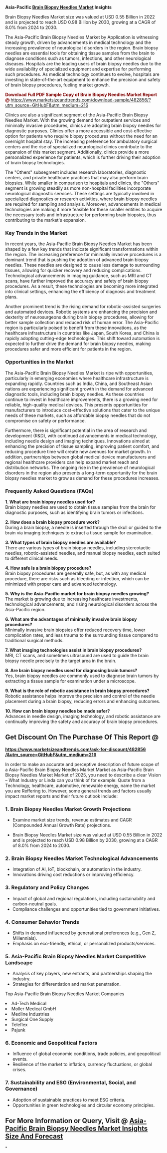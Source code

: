 <p><strong>Asia-Pacific&nbsp;<a href=""https://www.marketsizeandtrends.com/download-sample/482856/&amp;utm_source=GitHubF&amp;utm_medium=216"">Brain Biopsy Needles Market</a> Insights</strong></p><p>Brain Biopsy Needles Market size was valued at USD 0.55 Billion in 2022 and is projected to reach USD 0.98 Billion by 2030, growing at a CAGR of 8.0% from 2024 to 2030.</p><p><p>The Asia-Pacific Brain Biopsy Needles Market by Application is witnessing steady growth, driven by advancements in medical technology and the increasing prevalence of neurological disorders in the region. Brain biopsy needles are essential tools for obtaining tissue samples from the brain to diagnose conditions such as tumors, infections, and other neurological diseases. Hospitals are the leading users of brain biopsy needles due to the wide availability of specialized equipment and expertise for performing such procedures. As medical technology continues to evolve, hospitals are investing in state-of-the-art equipment to enhance the precision and safety of brain biopsy procedures, fueling market growth. <p><strong><span style="color: #800000;">Download Full PDF Sample Copy of Brain Biopsy Needles Market Report @</span>&nbsp;</strong><a href="https://www.marketsizeandtrends.com/download-sample/482856/?utm_source=GitHubF&amp;utm_medium=216" target="_blank">https://www.marketsizeandtrends.com/download-sample/482856/?utm_source=GitHubF&amp;utm_medium=216</a></p></p><p>Clinics are also a significant segment of the Asia-Pacific Brain Biopsy Needles Market. With the growing demand for outpatient services and minimally invasive procedures, clinics are adopting brain biopsy needles for diagnostic purposes. Clinics offer a more accessible and cost-effective option for patients who require biopsy procedures without the need for an overnight hospital stay. The increasing preference for ambulatory surgical centers and the rise of specialized neurological clinics contribute to the expansion of this market segment. Additionally, clinics provide a more personalized experience for patients, which is further driving their adoption of brain biopsy technologies.</p><p>The "Others" subsegment includes research laboratories, diagnostic centers, and private healthcare practices that may also perform brain biopsies. While smaller in comparison to hospitals and clinics, the "Others" segment is growing steadily as more non-hospital facilities incorporate neurological diagnostic services. These settings are typically involved in specialized diagnostics or research activities, where brain biopsy needles are required for sampling and analysis. Moreover, advancements in medical technologies are making it more feasible for these smaller entities to acquire the necessary tools and infrastructure for performing brain biopsies, thus contributing to the market's expansion.</p><h3>Key Trends in the Market</h3><p>In recent years, the Asia-Pacific Brain Biopsy Needles Market has been shaped by a few key trends that indicate significant transformations within the region. The increasing preference for minimally invasive procedures is a dominant trend that is pushing the adoption of advanced brain biopsy needles. These needles are designed to cause less damage to surrounding tissues, allowing for quicker recovery and reducing complications. Technological advancements in imaging guidance, such as MRI and CT scans, have further improved the accuracy and safety of brain biopsy procedures. As a result, these technologies are becoming more integrated into clinical settings, enhancing the efficiency of diagnosis and treatment plans.</p><p>Another prominent trend is the rising demand for robotic-assisted surgeries and automated devices. Robotic systems are enhancing the precision and dexterity of neurosurgeons during brain biopsy procedures, allowing for better sample collection and reduced risk of human error. The Asia-Pacific region is particularly poised to benefit from these innovations, as the healthcare infrastructure in countries like Japan, South Korea, and China is rapidly adopting cutting-edge technologies. This shift toward automation is expected to further drive the demand for brain biopsy needles, making procedures safer and more efficient for patients in the region.</p><h3>Opportunities in the Market</h3><p>The Asia-Pacific Brain Biopsy Needles Market is ripe with opportunities, particularly in emerging economies where healthcare infrastructure is expanding rapidly. Countries such as India, China, and Southeast Asian nations are experiencing significant growth in the demand for advanced diagnostic tools, including brain biopsy needles. As these countries continue to invest in healthcare improvements, there is a growing need for reliable, high-quality medical devices. This presents opportunities for manufacturers to introduce cost-effective solutions that cater to the unique needs of these markets, such as affordable biopsy needles that do not compromise on safety or performance.</p><p>Furthermore, there is significant potential in the area of research and development (R&D), with continued advancements in medical technology, including needle design and imaging techniques. Innovations aimed at enhancing the precision of tissue sampling, improving patient comfort, and reducing procedure time will create new avenues for market growth. In addition, partnerships between global medical device manufacturers and regional healthcare providers can help expand market reach and distribution networks. The ongoing rise in the prevalence of neurological disorders in the region also presents a long-term opportunity for the brain biopsy needles market to grow as demand for these procedures increases.</p><h3>Frequently Asked Questions (FAQs)</h3><p><strong>1. What are brain biopsy needles used for?</strong><br>Brain biopsy needles are used to obtain tissue samples from the brain for diagnostic purposes, such as identifying brain tumors or infections.</p><p><strong>2. How does a brain biopsy procedure work?</strong><br>During a brain biopsy, a needle is inserted through the skull or guided to the brain via imaging techniques to extract a tissue sample for examination.</p><p><strong>3. What types of brain biopsy needles are available?</strong><br>There are various types of brain biopsy needles, including stereotactic needles, robotic-assisted needles, and manual biopsy needles, each suited to different clinical needs.</p><p><strong>4. How safe is a brain biopsy procedure?</strong><br>Brain biopsy procedures are generally safe, but, as with any medical procedure, there are risks such as bleeding or infection, which can be minimized with proper care and advanced technology.</p><p><strong>5. Why is the Asia-Pacific market for brain biopsy needles growing?</strong><br>The market is growing due to increasing healthcare investments, technological advancements, and rising neurological disorders across the Asia-Pacific region.</p><p><strong>6. What are the advantages of minimally invasive brain biopsy procedures?</strong><br>Minimally invasive brain biopsies offer reduced recovery time, lower complication rates, and less trauma to the surrounding tissue compared to traditional surgical methods.</p><p><strong>7. What imaging technologies assist in brain biopsy procedures?</strong><br>MRI, CT scans, and sometimes ultrasound are used to guide the brain biopsy needle precisely to the target area in the brain.</p><p><strong>8. Are brain biopsy needles used for diagnosing brain tumors?</strong><br>Yes, brain biopsy needles are commonly used to diagnose brain tumors by extracting a tissue sample for examination under a microscope.</p><p><strong>9. What is the role of robotic assistance in brain biopsy procedures?</strong><br>Robotic assistance helps improve the precision and control of the needle placement during a brain biopsy, reducing errors and enhancing outcomes.</p><p><strong>10. How can brain biopsy needles be made safer?</strong><br>Advances in needle design, imaging technology, and robotic assistance are continually improving the safety and accuracy of brain biopsy procedures.</p></p><h2><strong>Get Discount On The Purchase Of This Report @&nbsp;</strong></h2><p><strong><a href=""https://www.marketsizeandtrends.com/ask-for-discount/482856/&amp;utm_source=GitHubF&amp;utm_medium=216"" target=""_blank"">https://www.marketsizeandtrends.com/ask-for-discount/482856<br />/&amp;utm_source=GitHubF&amp;utm_medium=216</a></strong></p><p>In order to make an accurate and perceptive description of future scope of a Asia-Pacific&nbsp;Brain Biopsy Needles Market Market as Asia-Pacific&nbsp;Brain Biopsy Needles Market Market of 2025, you need to describe a clear Vision &ndash; What Industry or Linda can you think of for example: Quote from a Technology, healthcare, automotive, renewable energy, name the market you are Reffering to. However, some general trends and factors usually impact market reports and their future outlook include:</p><h3>1.&nbsp;<strong>Brain Biopsy Needles Market Growth Projections</strong></h3><ul><li>Examine market size trends, revenue estimates and CAGR (Compounded Annual Growth Rate) projections.</li><li><p>Brain Biopsy Needles Market size was valued at USD 0.55 Billion in 2022 and is projected to reach USD 0.98 Billion by 2030, growing at a CAGR of 8.0% from 2024 to 2030.</p></li></ul><h3>2.&nbsp;<strong>Brain Biopsy Needles Market Technological Advancements</strong></h3><ul><li>Integration of AI, IoT, blockchain, or automation in the industry.</li><li>Innovations driving cost reductions or improving efficiency.</li></ul><h3>3.&nbsp;<strong>Regulatory and Policy Changes</strong></h3><ul><li>Impact of global and regional regulations, including sustainability and carbon-neutral goals.</li><li>Compliance challenges and opportunities tied to government initiatives.</li></ul><h3>4.&nbsp;<strong>Consumer Behavior Trends</strong></h3><ul><li>Shifts in demand influenced by generational preferences (e.g., Gen Z, Millennials).</li><li>Emphasis on eco-friendly, ethical, or personalized products/services.</li></ul><h3>5.&nbsp;<strong>Asia-Pacific Brain Biopsy Needles Market Competitive Landscape</strong></h3><ul><li>Analysis of key players, new entrants, and partnerships shaping the industry.</li><li>Strategies for differentiation and market penetration.</li></ul><p data-pm-slice=""1 1 []"">Top Asia-Pacific Brain Biopsy Needles Market Companies</p><div data-test-id=""""><p><li>Ad-Tech Medical</li><li> Moller Medical GmbH</li><li> Medline Industries</li><li> Surgical One Supply</li><li> Teleflex</li><li> Pajunk</li></p></div><h3>6.&nbsp;<strong>Economic and Geopolitical Factors</strong></h3><ul><li>Influence of global economic conditions, trade policies, and geopolitical events.</li><li>Resilience of the market to inflation, currency fluctuations, or global crises.</li></ul><h3>7.&nbsp;<strong>Sustainability and ESG (Environmental, Social, and Governance)</strong></h3><ul><li>Adoption of sustainable practices to meet ESG criteria.</li><li>Opportunities in green technologies and circular economy principles.</li></ul><h2><strong>For More Information or Query, Visit @&nbsp;</strong><a href=""https://www.verifiedmarketreports.com/product/brain-biopsy-needles-market-size-and-forecast/"" target=""_blank"">Asia-Pacific Brain Biopsy Needles Market Insights Size And Forecast</a></h2>"
